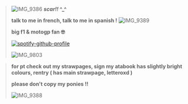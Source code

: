 
> ![IMG_9386](https://github.com/user-attachments/assets/2949f5ca-c295-454c-8fbb-543c3a4c671d)
> **_scar!!_ ^_^**
>
> **talk to me in french, talk to me in spanish !**  ![IMG_9389](https://github.com/user-attachments/assets/7cd6dbfe-8947-48b2-84cf-c1d8bd92955c)
>
> **big f1 & motogp fan 🤓**
> 
> [![spotify-github-profile](https://spotify-github-profile.kittinanx.com/api/view?uid=nmycgwbr9x891mtbg1fhu2qd6&cover_image=true&theme=novatorem&show_offline=true&background_color=ffffff&interchange=true&bar_color=ffffff&bar_color_cover=true)](https://github.com/kittinan/spotify-github-profile)
> 
> ![IMG_9803](https://github.com/user-attachments/assets/99ffeb9b-755b-4b55-a9b6-001711da3f73)



>   **for pt check out my strawpages, sign my atabook has slightly bright colours, rentry ( has main strawpage, letteroxd )**
>
> **please don't copy my ponies !!**
> 
>  ![IMG_9388](https://github.com/user-attachments/assets/987fa085-21d4-4cda-9292-ee66e9e0a914)
